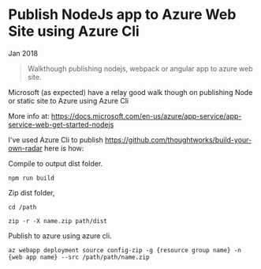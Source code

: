 # Publish NodeJs app to Azure Web Site using Azure Cli

Jan 2018

> Walkthough publishing nodejs, webpack or angular app to azure web site.

Microsoft (as expected) have a relay good walk though on publishing Node or static site to Azure using Azure Cli 

More info at: https://docs.microsoft.com/en-us/azure/app-service/app-service-web-get-started-nodejs 

I've used Azure Cli to publish https://github.com/thoughtworks/build-your-own-radar here is how:

Compile to output dist folder.

```
npm run build
```

Zip dist folder, 

```
cd /path

zip -r -X name.zip path/dist
```

Publish to azure using azure cli.

```
az webapp deployment source config-zip -g {resource group name} -n {web app name} --src /path/path/name.zip
```